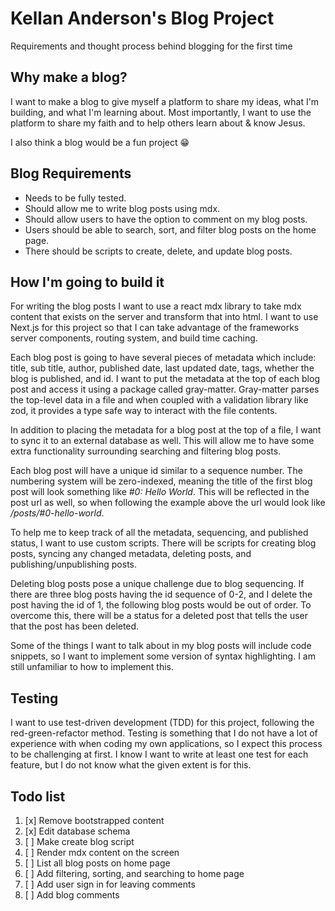 # Kellan Anderson's Blog Project

Requirements and thought process behind blogging for the first time

## Why make a blog?

I want to make a blog to give myself a platform to share my ideas, what I'm building, and what I'm learning about. Most importantly, I want to use the platform to share my faith and to help others learn about & know Jesus.

I also think a blog would be a fun project 😁

## Blog Requirements

- Needs to be fully tested.
- Should allow me to write blog posts using mdx.
- Should allow users to have the option to comment on my blog posts.
- Users should be able to search, sort, and filter blog posts on the home page.
- There should be scripts to create, delete, and update blog posts.

## How I'm going to build it

For writing the blog posts I want to use a react mdx library to take mdx content that exists on the server and transform that into html. I want to use Next.js for this project so that I can take advantage of the frameworks server components, routing system, and build time caching.

Each blog post is going to have several pieces of metadata which include: title, sub title, author, published date, last updated date, tags, whether the blog is published, and id. I want to put the metadata at the top of each blog post and access it using a package called gray-matter. Gray-matter parses the top-level data in a file and when coupled with a validation library like zod, it provides a type safe way to interact with the file contents.

In addition to placing the metadata for a blog post at the top of a file, I want to sync it to an external database as well. This will allow me to have some extra functionality surrounding searching and filtering blog posts.

Each blog post will have a unique id similar to a sequence number. The numbering system will be zero-indexed, meaning the title of the first blog post will look something like *#0: Hello World*. This will be reflected in the post url as well, so when following the example above the url would look like */posts/#0-hello-world*.

To help me to keep track of all the metadata, sequencing, and published status, I want to use custom scripts. There will be scripts for creating blog posts, syncing any changed metadata, deleting posts, and publishing/unpublishing posts.

Deleting blog posts pose a unique challenge due to blog sequencing. If there are three blog posts having the id sequence of 0-2, and I delete the post having the id of 1, the following blog posts would be out of order. To overcome this, there will be a status for a deleted post that tells the user that the post has been deleted.

Some of the things I want to talk about in my blog posts will include code snippets, so I want to implement some version of syntax highlighting. I am still unfamiliar to how to implement this.

## Testing

I want to use test-driven development (TDD) for this project, following the red-green-refactor method. Testing is something that I do not have a lot of experience with when coding my own applications, so I expect this process to be challenging at first. I know I want to write at least one test for each feature, but I do not know what the given extent is for this.

## Todo list
1. [x] Remove bootstrapped content
2. [x] Edit database schema
3. [ ] Make create blog script
4. [ ] Render mdx content on the screen
5. [ ] List all blog posts on home page
6. [ ] Add filtering, sorting, and searching to home page
7. [ ] Add user sign in for leaving comments
8. [ ] Add blog comments 